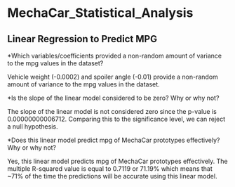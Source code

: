 # MechaCar_Statistical_Analysis

## Linear Regression to Predict MPG

*Which variables/coefficients provided a non-random amount of variance to the mpg values in the dataset?

Vehicle weight (-0.0002) and spoiler angle (-0.01) provide a non-random amount of variance to the mpg values in the dataset.

*Is the slope of the linear model considered to be zero? Why or why not?

The slope of the linear model is not considered zero since the p-value is 0.00000000006712. Comparing this to the significance level, we can reject a null hypothesis.


*Does this linear model predict mpg of MechaCar prototypes effectively? Why or why not?

Yes, this linear model predicts mpg of MechaCar prototypes effectively. The multiple R-squared value is equal to 0.7119 or 71.19% which means that ~71% of the time the predictions will be accurate using this linear model.

